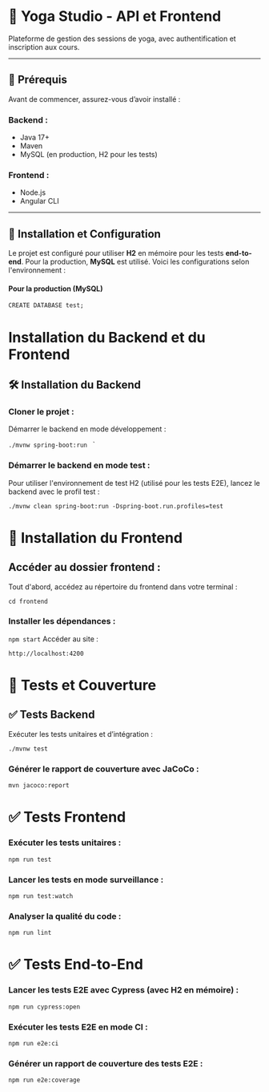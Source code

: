 # 🧘 Yoga Studio - API et Frontend

Plateforme de gestion des sessions de yoga, avec authentification et inscription aux cours.

---

## 📌 Prérequis

Avant de commencer, assurez-vous d’avoir installé :

### Backend :
- Java 17+
- Maven
- MySQL (en production, H2 pour les tests)

### Frontend :
- Node.js
- Angular CLI


---

## 🚀 Installation et Configuration

Le projet est configuré pour utiliser **H2** en mémoire pour les tests **end-to-end**. Pour la production, **MySQL** est utilisé. Voici les configurations selon l'environnement :

#### Pour la production (MySQL)

```
CREATE DATABASE test;
```
# Installation du Backend et du Frontend

## 🛠 Installation du Backend

### Cloner le projet :
Démarrer le backend en mode développement :

`./mvnw spring-boot:run
`
`
### Démarrer le backend en mode test :
Pour utiliser l'environnement de test H2 (utilisé pour les tests E2E), lancez le backend avec le profil test :

`
./mvnw clean spring-boot:run -Dspring-boot.run.profiles=test
`


# 🎨 Installation du Frontend

## Accéder au dossier frontend :
Tout d'abord, accédez au répertoire du frontend dans votre terminal :

```
cd frontend
```

### Installer les dépendances :

`npm start`
Accéder au site :

`http://localhost:4200`

# 🧪 Tests et Couverture

## ✅ Tests Backend
Exécuter les tests unitaires et d’intégration :

`./mvnw test`



### Générer le rapport de couverture avec JaCoCo :
`mvn jacoco:report`


# ✅ Tests Frontend

### Exécuter les tests unitaires :
`npm run test`

### Lancer les tests en mode surveillance :
`npm run test:watch`

### Analyser la qualité du code :
`npm run lint`

# ✅ Tests End-to-End
### Lancer les tests E2E avec Cypress (avec H2 en mémoire) :
`npm run cypress:open`


### Exécuter les tests E2E en mode CI :
`npm run e2e:ci`

### Générer un rapport de couverture des tests E2E :

`npm run e2e:coverage`

